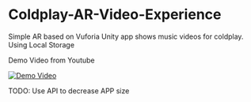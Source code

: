 # Coldplay-AR-Video-Experience


Simple AR based on Vuforia Unity app shows music videos for coldplay. Using Local Storage



Demo Video from Youtube

[![Demo Video](http://img.youtube.com/vi/5LPRqHS1FtA/0.jpg)](http://www.youtube.com/watch?v=5LPRqHS1FtA "Demo Video")


TODO: Use API to decrease APP size

